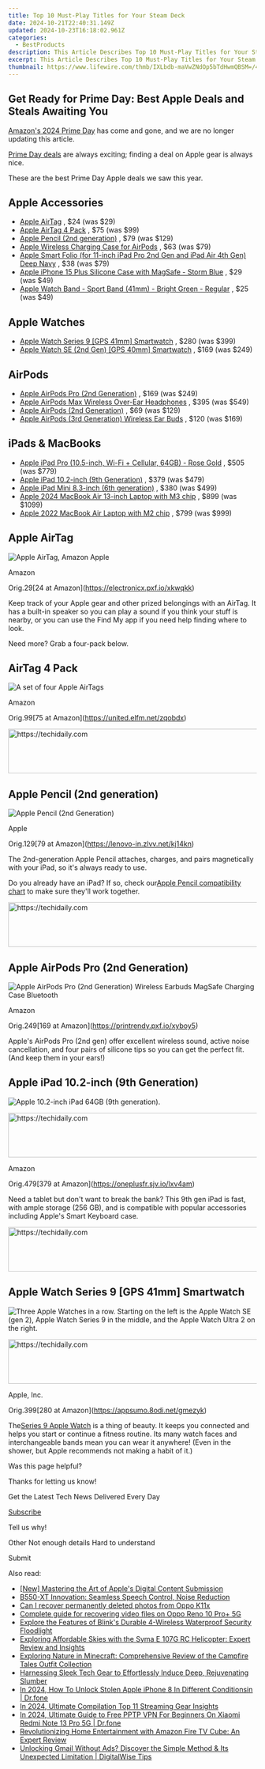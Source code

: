 ```yaml
---
title: Top 10 Must-Play Titles for Your Steam Deck
date: 2024-10-21T22:40:31.149Z
updated: 2024-10-23T16:18:02.961Z
categories:
  - BestProducts
description: This Article Describes Top 10 Must-Play Titles for Your Steam Deck
excerpt: This Article Describes Top 10 Must-Play Titles for Your Steam Deck
thumbnail: https://www.lifewire.com/thmb/IXLbdb-maVwZNdOp5bTdHwmQBSM=/400x300/filters:no_upscale():max_bytes(150000):strip_icc():format(webp)/Hades-da00870e63f74c84967866e84cdb2442.jpeg
---
```


## Get Ready for Prime Day: Best Apple Deals and Steals Awaiting You

[Amazon's 2024 Prime Day](https://www.amazon.com/primeday?ascsubtag=8675891%7Cncd5a4dce533d4683bd835c8043a91a8c10%7C&tag=lifewire-onsite-prod-20) has come and gone, and we are no longer updating this article.

[Prime Day deals](https://www.lifewire.com/best-amazon-prime-day-deals-8623860) are always exciting; finding a deal on Apple gear is always nice.

 These are the best Prime Day Apple deals we saw this year.

## Apple Accessories

* [Apple AirTag](https://www.amazon.com/Apple-MX532LL-A-AirTag-dp-B0CWXNS552/dp/B0CWXNS552?tag=lifewire-onsite-prod-20&ascsubtag=8675891%7Cncd5a4dce533d4683bd835c8043a91a8c10%7C) , $24 (was $29)
* [Apple AirTag 4 Pack](https://www.amazon.com/Apple-MX542LL-A-AirTag-pack-dp-B0D54JZTHY/dp/B0D54JZTHY/?tag=lifewire-onsite-prod-20&ascsubtag=8675891%7Cncd5a4dce533d4683bd835c8043a91a8c10%7C) , $75 (was $99)
* [Apple Pencil (2nd generation)](https://www.amazon.com/Apple-MU8F2AM-A-Pencil-Generation/dp/B07K1WWBJK?tag=lifewire-onsite-prod-20&ascsubtag=8675891%7Cncd5a4dce533d4683bd835c8043a91a8c10%7C) , $79 (was $129)
* [Apple Wireless Charging Case for AirPods](https://www.amazon.com/Apple-Wireless-Charging-Case-AirPods/dp/B07PYLKTD8?tag=lifewire-onsite-prod-20&ascsubtag=8675891%7Cncd5a4dce533d4683bd835c8043a91a8c10%7C) , $63 (was $79)
* [Apple Smart Folio (for 11-inch iPad Pro 2nd Gen and iPad Air 4th Gen) Deep Navy](https://www.amazon.com/dp/B08J5G34Q7?tag=lifewire-onsite-prod-20&ascsubtag=8675891%7Cncd5a4dce533d4683bd835c8043a91a8c10%7C) , $38 (was $79)
* [Apple iPhone 15 Plus Silicone Case with MagSafe - Storm Blue](https://www.amazon.com/dp/B0CHX47SYS?tag=lifewire-onsite-prod-20&ascsubtag=8675891%7Cncd5a4dce533d4683bd835c8043a91a8c10%7C) , $29 (was $49)
* [Apple Watch Band - Sport Band (41mm) - Bright Green - Regular](https://www.amazon.com/dp/B09V4QP9FL?tag=lifewire-onsite-prod-20&ascsubtag=8675891%7Cncd5a4dce533d4683bd835c8043a91a8c10%7C) , $25 (was $49)

## Apple Watches

* [ Apple Watch Series 9 \[GPS 41mm\] Smartwatch](https://www.amazon.com/Apple-Smartwatch-Aluminum-Fitness-Resistant/dp/B0CSV9Y331?tag=lifewire-onsite-prod-20&ascsubtag=8675891%7Cncd5a4dce533d4683bd835c8043a91a8c10%7C) , $280 (was $399)
* [ Apple Watch SE (2nd Gen) \[GPS 40mm\] Smartwatch](https://www.amazon.com/dp/B0CHX7R6WJ?tag=lifewire-onsite-prod-20&ascsubtag=8675891%7Cncd5a4dce533d4683bd835c8043a91a8c10%7C) , $169 (was $249)

## AirPods

* [Apple AirPods Pro (2nd Generation)](https://www.amazon.com/Apple-Generation-Cancelling-Transparency-Personalized-dp-B0D1XD1ZV3/dp/B0D1XD1ZV3?tag=lifewire-onsite-prod-20&ascsubtag=8675891%7Cncd5a4dce533d4683bd835c8043a91a8c10%7C) , $169 (was $249)
* [Apple AirPods Max Wireless Over-Ear Headphones](https://www.amazon.com/dp/B08PZHYWJS?tag=lifewire-onsite-prod-20&ascsubtag=8675891%7Cncd5a4dce533d4683bd835c8043a91a8c10%7C) , $395 (was $549)
* [Apple AirPods (2nd Generation)](https://www.amazon.com/dp/B07PXGQC1Q?tag=lifewire-onsite-prod-20&ascsubtag=8675891%7Cncd5a4dce533d4683bd835c8043a91a8c10%7C) , $69 (was $129)
* [Apple AirPods (3rd Generation) Wireless Ear Buds](https://www.amazon.com/dp/B0D1WXVQTN?tag=lifewire-onsite-prod-20&ascsubtag=8675891%7Cncd5a4dce533d4683bd835c8043a91a8c10%7C) , $120 (was $169)

## iPads & MacBooks

* [Apple iPad Pro (10.5-inch, Wi-Fi + Cellular, 64GB) - Rose Gold](https://www.amazon.com/dp/B071GGB84Y?tag=lifewire-onsite-prod-20&ascsubtag=8675891%7Cncd5a4dce533d4683bd835c8043a91a8c10%7C) , $505 (was $779)
* [Apple iPad 10.2-inch (9th Generation)](https://www.amazon.com/dp/B09G96TFF7?tag=lifewire-onsite-prod-20&ascsubtag=8675891%7Cncd5a4dce533d4683bd835c8043a91a8c10%7C) , $379 (was $479)
* [Apple iPad Mini 8.3-inch (6th generation)](https://www.amazon.com/2021-Apple-iPad-Mini-Wi-Fi/dp/B09G91LXFP?tag=lifewire-onsite-prod-20&ascsubtag=8675891%7Cncd5a4dce533d4683bd835c8043a91a8c10%7C) , $380 (was $499)
* [Apple 2024 MacBook Air 13-inch Laptop with M3 chip](https://www.amazon.com/dp/B071GGB84Y?tag=lifewire-onsite-prod-20&ascsubtag=8675891%7Cncd5a4dce533d4683bd835c8043a91a8c10%7C) , $899 (was $1099)
* [Apple 2022 MacBook Air Laptop with M2 chip](https://www.amazon.com/2022-Apple-MacBook-Laptop-chip/dp/B0B3CDZLTB?tag=lifewire-onsite-prod-20&ascsubtag=8675891%7Cncd5a4dce533d4683bd835c8043a91a8c10%7C) , $799 (was $999)

## Apple AirTag

![Apple AirTag, Amazon Apple](https://www.lifewire.com/thmb/FipFdA6HAHhnqkyPxPSxtPkhMbA=/1500x0/filters:no_upscale():max_bytes(150000):strip_icc():format(webp)/amazon-apple-after-christmas-deals-121923-8-34d5dafd52504e70ac9e89bc39b8aed6.jpg)

Amazon

 Orig.$29 [$24 at Amazon](https://electronicx.pxf.io/xkwqkk)

 Keep track of your Apple gear and other prized belongings with an AirTag. It has a built-in speaker so you can play a sound if you think your stuff is nearby, or you can use the Find My app if you need help finding where to look.

 Need more? Grab a four-pack below.

## AirTag 4 Pack

![A set of four Apple AirTags](https://www.lifewire.com/thmb/oSijRZK4BqdndZJLrET-tiN-Kp0=/1500x0/filters:no_upscale():max_bytes(150000):strip_icc():format(webp)/AppleAirTag-6c3832f854c24710890ba380ef01ff86.jpg)

Amazon

 Orig.$99 [$75 at Amazon](https://united.elfm.net/zqobdx)

<!-- affiliate ads begin -->
<a href="https://arkmc.pxf.io/c/5597632/352557/5172" target="_top" id="352557">
  <img src="//a.impactradius-go.com/display-ad/5172-352557" border="0" alt="https://techidaily.com" width="720" height="90"/>
</a>
<img height="0" width="0" src="https://arkmc.pxf.io/i/5597632/352557/5172" style="position:absolute;visibility:hidden;" border="0" />
<!-- affiliate ads end -->

## Apple Pencil (2nd generation)

![Apple Pencil (2nd Generation)](https://www.lifewire.com/thmb/s0BIvaUqu6ZcjV4a9mIbMddr6Hw=/1500x0/filters:no_upscale():max_bytes(150000):strip_icc():format(webp)/ApplePencil2ndGeneration-c36a1762bd384a35bd468ba37708e1a3.jpg)

Apple

 Orig.$129 [$79 at Amazon](https://lenovo-in.zlvv.net/kj14kn)

 The 2nd-generation Apple Pencil attaches, charges, and pairs magnetically with your iPad, so it's always ready to use.

 Do you already have an iPad? If so, check our[Apple Pencil compatibility chart](https://www.lifewire.com/apple-pencil-compatibility-with-ipad-5189841) to make sure they'll work together.[](https://www.amazon.com/Apple-Wireless-Charging-Case-AirPods/dp/B07PYLKTD8?tag=lifewire-onsite-prod-20&ascsubtag=8675891%7Cncd5a4dce533d4683bd835c8043a91a8c10%7C)

<!-- affiliate ads begin -->
<a href="https://appsumo.8odi.net/c/5597632/2118312/7443" target="_top" id="2118312">
  <img src="//a.impactradius-go.com/display-ad/7443-2118312" border="0" alt="https://techidaily.com" width="728" height="90"/>
</a>
<img height="0" width="0" src="https://appsumo.8odi.net/i/5597632/2118312/7443" style="position:absolute;visibility:hidden;" border="0" />
<!-- affiliate ads end -->

## Apple AirPods Pro (2nd Generation)

![Apple AirPods Pro (2nd Generation) Wireless Earbuds MagSafe Charging Case Bluetooth](https://www.lifewire.com/thmb/9LYkEpw7wOpkz--AFsFl9hcufdk=/1500x0/filters:no_upscale():max_bytes(150000):strip_icc():format(webp)/apple-airpods-pro-2nd-generation-wireless-earbuds-magsafe-charging-case-bluetooth-9ab1bb1064b048788597d1478ff047d8.jpg)

Amazon

 Orig.$249 [$169 at Amazon](https://printrendy.pxf.io/xyboy5)

 Apple's AirPods Pro (2nd gen) offer excellent wireless sound, active noise cancellation, and four pairs of silicone tips so you can get the perfect fit. (And keep them in your ears!)

## Apple iPad 10.2-inch (9th Generation)

![Apple 10.2-inch iPad 64GB (9th generation).](https://www.lifewire.com/thmb/Fz5fzdr5T2V7XBiWdboOc99fwHc=/1500x0/filters:no_upscale():max_bytes(150000):strip_icc():format(webp)/AppleiPad9thGeneration_Amazon-0fbd83ca454840278d06c4a85943f974.jpg)

<!-- affiliate ads begin -->
<a href="https://appsumo.8odi.net/c/5597632/2123726/7443" target="_top" id="2123726">
  <img src="//a.impactradius-go.com/display-ad/7443-2123726" border="0" alt="https://techidaily.com" width="600" height="90"/>
</a>
<img height="0" width="0" src="https://appsumo.8odi.net/i/5597632/2123726/7443" style="position:absolute;visibility:hidden;" border="0" />
<!-- affiliate ads end -->

Amazon

 Orig.$479 [$379 at Amazon](https://oneplusfr.sjv.io/lxv4am)

 Need a tablet but don't want to break the bank? This 9th gen iPad is fast, with ample storage (256 GB), and is compatible with popular accessories including Apple's Smart Keyboard case.

<!-- affiliate ads begin -->
<a href="https://versadesk.pxf.io/c/5597632/1815678/21290" target="_top" id="1815678">
  <img src="//a.impactradius-go.com/display-ad/21290-1815678" border="0" alt="https://techidaily.com" width="728" height="90"/>
</a>
<img height="0" width="0" src="https://versadesk.pxf.io/i/5597632/1815678/21290" style="position:absolute;visibility:hidden;" border="0" />
<!-- affiliate ads end -->

## Apple Watch Series 9 \[GPS 41mm\] Smartwatch

![Three Apple Watches in a row. Starting on the left is the Apple Watch SE (gen 2), Apple Watch Series 9 in the middle, and the Apple Watch Ultra 2 on the right.](https://www.lifewire.com/thmb/2xI4aMDe_iS79cxcVVcfvcWyMq0=/1500x0/filters:no_upscale():max_bytes(150000):strip_icc():format(webp)/AppleWatchlineup-b20fe549d8374cac9ec8afd8e08118a2.jpg)

<!-- affiliate ads begin -->
<a href="https://wigfever.sjv.io/c/5597632/2014851/22899" target="_top" id="2014851">
  <img src="//a.impactradius-go.com/display-ad/22899-2014851" border="0" alt="https://techidaily.com" width="728" height="90"/>
</a>
<img height="0" width="0" src="https://wigfever.sjv.io/i/5597632/2014851/22899" style="position:absolute;visibility:hidden;" border="0" />
<!-- affiliate ads end -->

Apple, Inc.

 Orig.$399 [$280 at Amazon](https://appsumo.8odi.net/gmezyk)

 The[Series 9 Apple Watch](https://www.lifewire.com/apple-watch-series-9-review-8415760) is a thing of beauty. It keeps you connected and helps you start or continue a fitness routine. Its many watch faces and interchangeable bands mean you can wear it anywhere! (Even in the shower, but Apple recommends not making a habit of it.)

Was this page helpful?

Thanks for letting us know!

 Get the Latest Tech News Delivered Every Day

[Subscribe](https://www.lifewire.com/#)

Tell us why!

 Other  Not enough details  Hard to understand

 Submit

<ins class="adsbygoogle"
     style="display:block"
     data-ad-format="autorelaxed"
     data-ad-client="ca-pub-7571918770474297"
     data-ad-slot="1223367746"></ins>

<ins class="adsbygoogle"
     style="display:block"
     data-ad-client="ca-pub-7571918770474297"
     data-ad-slot="8358498916"
     data-ad-format="auto"
     data-full-width-responsive="true"></ins>

<span class="atpl-alsoreadstyle">Also read:</span>
<div><ul>
<li><a href="https://extra-support.techidaily.com/new-mastering-the-art-of-apples-digital-content-submission/"><u>[New] Mastering the Art of Apple's Digital Content Submission</u></a></li>
<li><a href="https://buynow-tips.techidaily.com/b550-xt-innovation-seamless-speech-control-noise-reduction/"><u>B550-XT Innovation: Seamless Speech Control, Noise Reduction</u></a></li>
<li><a href="https://phone-solutions.techidaily.com/can-i-recover-permanently-deleted-photos-from-oppo-k11x-by-stellar-photo-recovery-android-mobile-photo-recover/"><u>Can I recover permanently deleted photos from Oppo K11x</u></a></li>
<li><a href="https://phone-solutions.techidaily.com/complete-guide-for-recovering-video-files-on-oppo-reno-10-proplus-5g-by-fonelab-android-recover-video/"><u>Complete guide for recovering video files on Oppo Reno 10 Pro+ 5G</u></a></li>
<li><a href="https://buynow-tips.techidaily.com/explore-the-features-of-blinks-durable-4-wireless-waterproof-security-floodlight/"><u>Explore the Features of Blink's Durable 4-Wireless Waterproof Security Floodlight</u></a></li>
<li><a href="https://buynow-tips.techidaily.com/exploring-affordable-skies-with-the-syma-e-107g-rc-helicopter-expert-review-and-insights/"><u>Exploring Affordable Skies with the Syma E 107G RC Helicopter: Expert Review and Insights</u></a></li>
<li><a href="https://buynow-tips.techidaily.com/exploring-nature-in-minecraft-comprehensive-review-of-the-campfire-tales-outfit-collection/"><u>Exploring Nature in Minecraft: Comprehensive Review of the Campfire Tales Outfit Collection</u></a></li>
<li><a href="https://buynow-tips.techidaily.com/harnessing-sleek-tech-gear-to-effortlessly-induce-deep-rejuvenating-slumber/"><u>Harnessing Sleek Tech Gear to Effortlessly Induce Deep, Rejuvenating Slumber</u></a></li>
<li><a href="https://iphone-unlock.techidaily.com/in-2024-how-to-unlock-stolen-apple-iphone-8-in-different-conditionsin-drfone-by-drfone-ios/"><u>In 2024, How To Unlock Stolen Apple iPhone 8 In Different Conditionsin | Dr.fone</u></a></li>
<li><a href="https://screen-video-capture.techidaily.com/in-2024-ultimate-compilation-top-11-streaming-gear-insights/"><u>In 2024, Ultimate Compilation Top 11 Streaming Gear Insights</u></a></li>
<li><a href="https://phone-solutions.techidaily.com/in-2024-ultimate-guide-to-free-pptp-vpn-for-beginners-on-xiaomi-redmi-note-13-pro-5g-drfone-by-drfone-virtual-android/"><u>In 2024, Ultimate Guide to Free PPTP VPN For Beginners On Xiaomi Redmi Note 13 Pro 5G | Dr.fone</u></a></li>
<li><a href="https://buynow-tips.techidaily.com/revolutionizing-home-entertainment-with-amazon-fire-tv-cube-an-expert-review/"><u>Revolutionizing Home Entertainment with Amazon Fire TV Cube: An Expert Review</u></a></li>
<li><a href="https://tech-savvy.techidaily.com/unlocking-gmail-without-ads-discover-the-simple-method-and-its-unexpected-limitation-digitalwise-tips/"><u>Unlocking Gmail Without Ads? Discover the Simple Method & Its Unexpected Limitation | DigitalWise Tips</u></a></li>
</ul></div>

